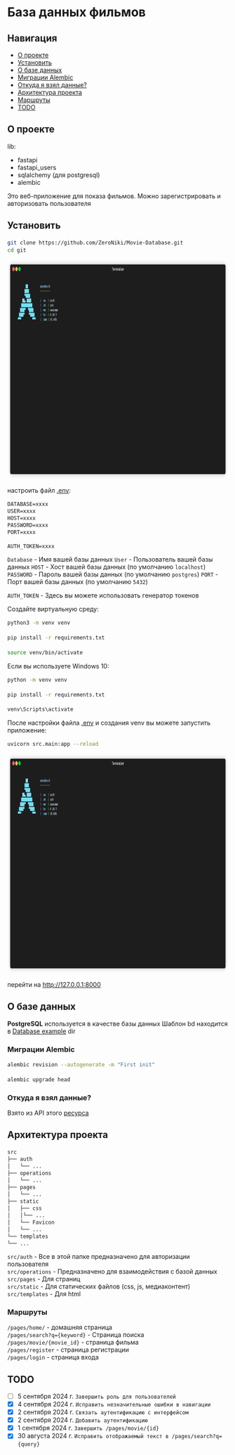 # База данных фильмов

## Навигация

- [О проекте](#О-проекте)
- [Установить](#Установить)
- [О базе данных](#О-базе-данных)
- [Миграции Alembic](#Alembic-migrations)
- [Откуда я взял данные?](#Откуда-я-получил-данные?)
- [Архитектура проекта](#Архитектура-проекта)
- [Маршруты](#Маршруты)
- [TODO](#TODO)

## О проекте

lib:

- fastapi
- fastapi_users
- sqlalchemy (для postgresql)
- alembic

Это веб-приложение для показа фильмов. Можно зарегистрировать и авторизовать пользователя

## Установить

```bash
git clone https://github.com/ZeroNiki/Movie-Database.git
cd git
```

<img src="https://github.com/ZeroNiki/Movie-Database/blob/main/media/render_git.gif" alt="Alt text" width="800" height="500">

настроить файл [.env](https://github.com/ZeroNiki/Movie-Database/blob/main/.env):

```
DATABASE=xxxx
USER=xxxx
HOST=xxxx
PASSWORD=xxxx
PORT=xxxx

AUTH_TOKEN=xxxx
```

`Database` - Имя вашей базы данных
`User` - Пользователь вашей базы данных
`HOST` - Хост вашей базы данных (по умолчанию `localhost`)
`PASSWORD` - Пароль вашей базы данных (по умолчанию `postgres`)
`PORT` - Порт вашей базы данных (по умолчанию `5432`)

`AUTH_TOKEN` - Здесь вы можете использовать генератор токенов

Создайте виртуальную среду:

```bash
python3 -m venv venv

pip install -r requirements.txt

source venv/bin/activate
```

Если вы используете Windows 10:

```bash
python -m venv venv

pip install -r requirements.txt

venv\Scripts\activate
```

После настройки файла [.env](https://github.com/ZeroNiki/Movie-Database/blob/main/.env) и создания venv вы можете запустить приложение:

```bash
uvicorn src.main:app --reload
```

<img src="https://github.com/ZeroNiki/Movie-Database/blob/main/media/render_uvicorn.gif" alt="Alt text" width="800" height="500">

перейти на http://127.0.0.1:8000

## О базе данных

**PostgreSQL** используется в качестве базы данных
Шаблон bd находится в [Database example](https://github.com/ZeroNiki/Movie-Database/tree/main/Database%20example) dir

### Миграции Alembic

```bash
alembic revision --autogenerate -m "First init"

alembic upgrade head
```

### Откуда я взял данные?

Взято из API этого [ресурса](https://developer.themoviedb.org/docs/getting-started)

## Архитектура проекта

```
src
├── auth
│   └── ...
├── operations
│   └── ...
├── pages
│   └── ...
├── static
│   ├── css
│   │└── ...
│   └── Favicon
│   └── ...
└── templates
└── ...
```

`src/auth` - Все в этой папке предназначено для авторизации пользователя<br>
`src/operations` - Предназначено для взаимодействия с базой данных<br>
`src/pages` - Для страниц<br>
`src/static` - Для статических файлов (css, js, медиаконтент)<br>
`src/templates` - Для html<br>

### Маршруты

`/pages/home/` - домашняя страница<br>
`/pages/search?q={keyword}` - Страница поиска<br>
`/pages/movie/{movie_id}` - страница фильма<br>
`/pages/register` - страница регистрации<br>
`/pages/login` - страница входа<br>

## TODO

- [ ] 5 сентября 2024 г. `Завершить роль для пользователей`
- [x] 4 сентября 2024 г. `Исправить незначительные ошибки в навигации`
- [x] 2 сентября 2024 г. `Связать аутентификацию с интерфейсом`
- [x] 2 сентября 2024 г. `Добавить аутентификацию`
- [x] 1 сентября 2024 г. `Завершить /pages/movie/{id}`
- [x] 30 августа 2024 г. `Исправить отображаемый текст в /pages/search?q={query}`
